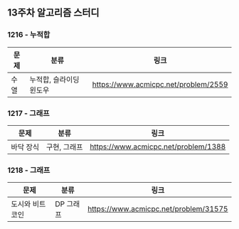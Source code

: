 ## 13주차 알고리즘 스터디  


### 1216 - 누적합

|문제|분류|링크|
|---|---|---|
|수열|누적합, 슬라이딩 윈도우|https://www.acmicpc.net/problem/2559|

### 1217 - 그래프

|문제|분류|링크|
|---|---|---|
|바닥 장식|구현, 그래프|https://www.acmicpc.net/problem/1388|

### 1218 - 그래프

|문제|분류|링크|
|---|---|---|
|도시와 비트코인|DP 그래프|https://www.acmicpc.net/problem/31575|
